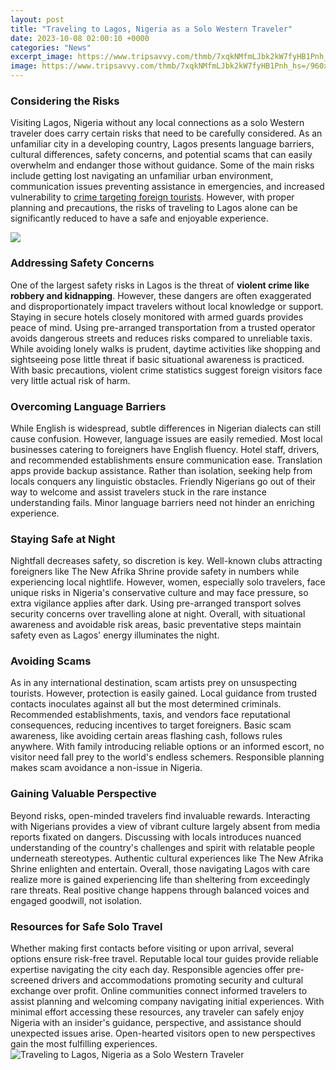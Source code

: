 ```yaml
---
layout: post
title: "Traveling to Lagos, Nigeria as a Solo Western Traveler"
date: 2023-10-08 02:00:10 +0000
categories: "News"
excerpt_image: https://www.tripsavvy.com/thmb/7xqkNMfmLJbk2kW7fyHB1Pnh_hs=/960x0/filters:no_upscale():max_bytes(150000):strip_icc()/GettyImages-997757812-5b8f6cc646e0fb00254374d6.jpg
image: https://www.tripsavvy.com/thmb/7xqkNMfmLJbk2kW7fyHB1Pnh_hs=/960x0/filters:no_upscale():max_bytes(150000):strip_icc()/GettyImages-997757812-5b8f6cc646e0fb00254374d6.jpg
---
```


### Considering the Risks  
Visiting Lagos, Nigeria without any local connections as a solo Western traveler does carry certain risks that need to be carefully considered. As an unfamiliar city in a developing country, Lagos presents language barriers, cultural differences, safety concerns, and potential scams that can easily overwhelm and endanger those without guidance. Some of the main risks include getting lost navigating an unfamiliar urban environment, communication issues preventing assistance in emergencies, and increased vulnerability to [crime targeting foreign tourists](https://thetopnews.github.io/page5/). However, with proper planning and precautions, the risks of traveling to Lagos alone can be significantly reduced to have a safe and enjoyable experience.

![](http://www.cometonigeria.com/wp-content/uploads/2010/12/Lagos-modern.jpg)
### Addressing Safety Concerns 
One of the largest safety risks in Lagos is the threat of **violent crime like robbery and kidnapping**. However, these dangers are often exaggerated and disproportionately impact travelers without local knowledge or support. Staying in secure hotels closely monitored with armed guards provides peace of mind. Using pre-arranged transportation from a trusted operator avoids dangerous streets and reduces risks compared to unreliable taxis. While avoiding lonely walks is prudent, daytime activities like shopping and sightseeing pose little threat if basic situational awareness is practiced. With basic precautions, violent crime statistics suggest foreign visitors face very little actual risk of harm.
### Overcoming Language Barriers
While English is widespread, subtle differences in Nigerian dialects can still cause confusion. However, language issues are easily remedied. Most local businesses catering to foreigners have English fluency. Hotel staff, drivers, and recommended establishments ensure communication ease. Translation apps provide backup assistance. Rather than isolation, seeking help from locals conquers any linguistic obstacles. Friendly Nigerians go out of their way to welcome and assist travelers stuck in the rare instance understanding fails. Minor language barriers need not hinder an enriching experience. 
### Staying Safe at Night  
Nightfall decreases safety, so discretion is key. Well-known clubs attracting foreigners like The New Afrika Shrine provide safety in numbers while experiencing local nightlife. However, women, especially solo travelers, face unique risks in Nigeria's conservative culture and may face pressure, so extra vigilance applies after dark. Using pre-arranged transport solves security concerns over travelling alone at night. Overall, with situational awareness and avoidable risk areas, basic preventative steps maintain safety even as Lagos' energy illuminates the night.
### Avoiding Scams 
As in any international destination, scam artists prey on unsuspecting tourists. However, protection is easily gained. Local guidance from trusted contacts inoculates against all but the most determined criminals. Recommended establishments, taxis, and vendors face reputational consequences, reducing incentives to target foreigners. Basic scam awareness, like avoiding certain areas flashing cash, follows rules anywhere. With family introducing reliable options or an informed escort, no visitor need fall prey to the world's endless schemers. Responsible planning makes scam avoidance a non-issue in Nigeria.
### Gaining Valuable Perspective
Beyond risks, open-minded travelers find invaluable rewards. Interacting with Nigerians provides a view of vibrant culture largely absent from media reports fixated on dangers. Discussing with locals introduces nuanced understanding of the country's challenges and spirit with relatable people underneath stereotypes. Authentic cultural experiences like The New Afrika Shrine enlighten and entertain. Overall, those navigating Lagos with care realize more is gained experiencing life than sheltering from exceedingly rare threats. Real positive change happens through balanced voices and engaged goodwill, not isolation.
### Resources for Safe Solo Travel 
Whether making first contacts before visiting or upon arrival, several options ensure risk-free travel. Reputable local tour guides provide reliable expertise navigating the city each day. Responsible agencies offer pre-screened drivers and accommodations promoting security and cultural exchange over profit. Online communities connect informed travelers to assist planning and welcoming company navigating initial experiences. With minimal effort accessing these resources, any traveler can safely enjoy Nigeria with an insider's guidance, perspective, and assistance should unexpected issues arise. Open-hearted visitors open to new perspectives gain the most fulfilling experiences.
![Traveling to Lagos, Nigeria as a Solo Western Traveler](https://www.tripsavvy.com/thmb/7xqkNMfmLJbk2kW7fyHB1Pnh_hs=/960x0/filters:no_upscale():max_bytes(150000):strip_icc()/GettyImages-997757812-5b8f6cc646e0fb00254374d6.jpg)